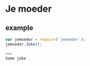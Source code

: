 # Je moeder

## example

```js
var jemoeder = require('jemoeder');
jemoeder.Joke();

===
Some joke

```